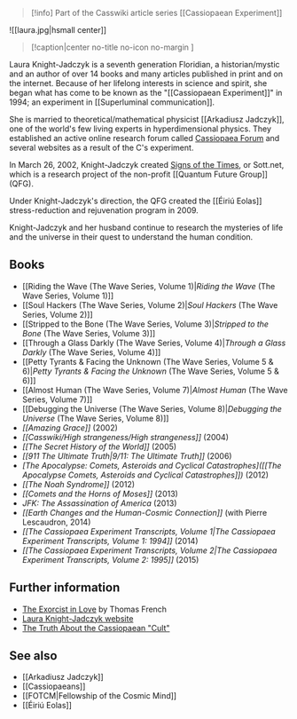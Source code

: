 > [!info] Part of the Casswiki article series [[Cassiopaean Experiment]]

![[laura.jpg|hsmall center]]
> [!caption|center no-title no-icon no-margin ]
> 
Laura Knight-Jadczyk is a seventh generation Floridian, a historian/mystic and an author of over 14 books and many articles published in print and on the internet. Because of her lifelong interests in science and spirit, she began what has come to be known as the "[[Cassiopaean Experiment]]" in 1994; an experiment in [[Superluminal communication]].

She is married to theoretical/mathematical physicist [[Arkadiusz Jadczyk]], one of the world's few living experts in hyperdimensional physics. They established an active online research forum called [Cassiopaea Forum](https://cassiopaea.org/forum/index.php) and several websites as a result of the C's experiment.

In March 26, 2002, Knight-Jadczyk created [Signs of the Times](http://www.sott.net/), or Sott.net, which is a research project of the non-profit [[Quantum Future Group]] (QFG).

Under Knight-Jadczyk's direction, the QFG created the [[Éiriú Eolas]] stress-reduction and rejuvenation program in 2009.

Knight-Jadczyk and her husband continue to research the mysteries of life and the universe in their quest to understand the human condition.

Books
-----

*   [[Riding the Wave (The Wave Series, Volume 1)|_Riding the Wave_ (The Wave Series, Volume 1)]]
*   [[Soul Hackers (The Wave Series, Volume 2)|_Soul Hackers_ (The Wave Series, Volume 2)]]
*   [[Stripped to the Bone (The Wave Series, Volume 3)|_Stripped to the Bone_ (The Wave Series, Volume 3)]]
*   [[Through a Glass Darkly (The Wave Series, Volume 4)|_Through a Glass Darkly_ (The Wave Series, Volume 4)]]
*   [[Petty Tyrants & Facing the Unknown (The Wave Series, Volume 5 & 6)|_Petty Tyrants & Facing the Unknown_ (The Wave Series, Volume 5 & 6)]]
*   [[Almost Human (The Wave Series, Volume 7)|_Almost Human_ (The Wave Series, Volume 7)]]
*   [[Debugging the Universe (The Wave Series, Volume 8)|_Debugging the Universe_ (The Wave Series, Volume 8)]]
*   _[[Amazing Grace]]_ (2002)
*   _[[Casswiki/High strangeness/High strangeness]]_ (2004)
*   _[[The Secret History of the World]]_ (2005)
*   _[[911 The Ultimate Truth|9/11: The Ultimate Truth]]_ (2006)
*   _[The Apocalypse: Comets, Asteroids and Cyclical Catastrophes]([[The Apocalypse Comets, Asteroids and Cyclical Catastrophes]])_ (2012)
*   _[[The Noah Syndrome]]_ (2012)
*   _[[Comets and the Horns of Moses]]_ (2013)
*   _JFK: The Assassination of America_ (2013)
*   _[[Earth Changes and the Human-Cosmic Connection]]_ (with Pierre Lescaudron, 2014)
*   _[[The Cassiopaea Experiment Transcripts, Volume 1|The Cassiopaea Experiment Transcripts, Volume 1: 1994]]_ (2014)
*   _[[The Cassiopaea Experiment Transcripts, Volume 2|The Cassiopaea Experiment Transcripts, Volume 2: 1995]]_ (2015)

Further information
-------------------

*   [The Exorcist in Love](http://www.sptimes.com/News/webspecials/exorcist/index.html) by Thomas French
*   [Laura Knight-Jadczyk website](http://laura-knight-jadczyk.com/)
*   [The Truth About the Cassiopaean "Cult"](http://cassiopaea-cult.com/)

See also
--------

*   [[Arkadiusz Jadczyk]]
*   [[Cassiopaeans]]
*   [[FOTCM|Fellowship of the Cosmic Mind]]
*   [[Éiriú Eolas]]